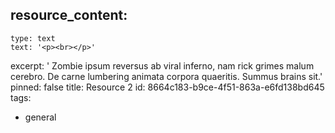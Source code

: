 resource_content:
  - 
    type: text
    text: '<p><br></p>'
excerpt: '    Zombie ipsum reversus ab viral inferno, nam rick grimes malum cerebro. De carne lumbering animata corpora quaeritis. Summus brains sit​​.'
pinned: false
title: Resource 2
id: 8664c183-b9ce-4f51-863a-e6fd138bd645
tags:
  - general
